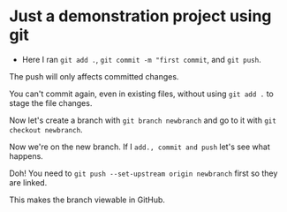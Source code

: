 # Just a demonstration project using git

- Here I ran `git add .`, `git commit -m "first commit`, and `git push`.

The push will only affects committed changes.

You can't commit again, even in existing files, without using `git add .` to stage the file changes.

Now let's create a branch with `git branch newbranch` and go to it with `git checkout newbranch`.

Now we're on the new branch. If I  `add., commit and push` let's see what happens.

Doh! You need to `git push --set-upstream origin newbranch` first so they are linked.

This makes the branch viewable in GitHub.